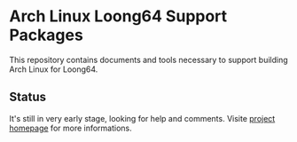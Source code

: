 # Arch Linux Loong64 Support Packages

This repository contains documents and tools necessary to support building Arch Linux for Loong64.

## Status

It's still in very early stage, looking for help and comments.
Visite [project homepage](https://loongarchlinux.lcpu.dev) for more informations.
